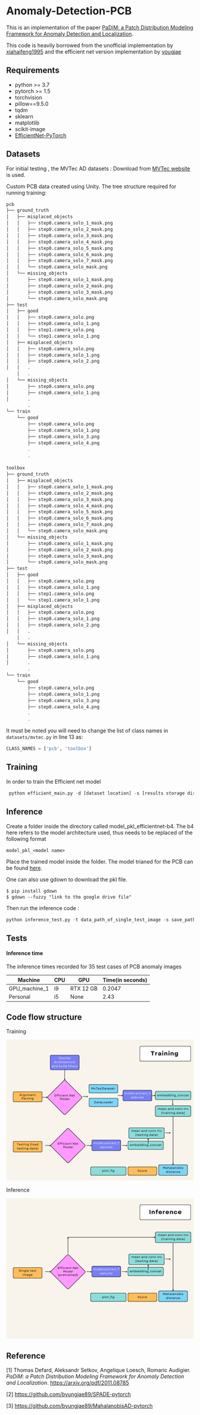 # Anomaly-Detection-PCB
This is an implementation of the paper [PaDiM: a Patch Distribution Modeling Framework for Anomaly Detection and Localization](https://arxiv.org/pdf/2011.08785).   

This code is heavily borrowed from the unofficial implementation by [xiahaifeng1995](https://github.com/xiahaifeng1995/PaDiM-Anomaly-Detection-Localization-master) and the efficient net version implementation by [yougjae](https://github.com/youngjae-avikus/PaDiM-EfficientNet/tree/master)

## Requirements
* python >= 3.7
* pytorch >= 1.5
* torchvision
* pillow==9.5.0
* tqdm
* sklearn
* matplotlib
* scikit-image
* [EfficientNet-PyTorch](https://github.com/lukemelas/EfficientNet-PyTorch)

## Datasets
For initial testing , the  MVTec AD datasets : Download from [MVTec website](https://www.mvtec.com/company/research/datasets/mvtec-ad/) is used. 

Custom PCB data created using Unity. The tree structure required for running training:
```bash
pcb
├── ground_truth
│   ├── misplaced_objects
│   │   ├── step0.camera_solo_1_mask.png
│   │   ├── step0.camera_solo_2_mask.png
│   │   ├── step0.camera_solo_3_mask.png
│   │   ├── step0.camera_solo_4_mask.png
│   │   ├── step0.camera_solo_5_mask.png
│   │   ├── step0.camera_solo_6_mask.png
│   │   ├── step0.camera_solo_7_mask.png
│   │   └── step0.camera_solo_mask.png
│   └── missing_objects
│       ├── step0.camera_solo_1_mask.png
│       ├── step0.camera_solo_2_mask.png
│       ├── step0.camera_solo_3_mask.png
│       └── step0.camera_solo_mask.png
├── test
│   ├── good
│   │   ├── step0.camera_solo.png
│   │   ├── step0.camera_solo_1.png
│   │   ├── step1.camera_solo.png
│   │   └── step1.camera_solo_1.png
│   ├── misplaced_objects
│   │   ├── step0.camera_solo.png
│   │   ├── step0.camera_solo_1.png
│   │   ├── step0.camera_solo_2.png
│   │   .
    │   .
│   └── missing_objects
│       ├── step0.camera_solo.png
│       ├── step0.camera_solo_1.png
│       .
        .
└── train
    └── good
        ├── step0.camera_solo.png
        ├── step0.camera_solo_1.png
        ├── step0.camera_solo_3.png
        ├── step0.camera_solo_4.png
        .
        .

toolbox
├── ground_truth
│   ├── misplaced_objects
│   │   ├── step0.camera_solo_1_mask.png
│   │   ├── step0.camera_solo_2_mask.png
│   │   ├── step0.camera_solo_3_mask.png
│   │   ├── step0.camera_solo_4_mask.png
│   │   ├── step0.camera_solo_5_mask.png
│   │   ├── step0.camera_solo_6_mask.png
│   │   ├── step0.camera_solo_7_mask.png
│   │   └── step0.camera_solo_mask.png
│   └── missing_objects
│       ├── step0.camera_solo_1_mask.png
│       ├── step0.camera_solo_2_mask.png
│       ├── step0.camera_solo_3_mask.png
│       └── step0.camera_solo_mask.png
├── test
│   ├── good
│   │   ├── step0.camera_solo.png
│   │   ├── step0.camera_solo_1.png
│   │   ├── step1.camera_solo.png
│   │   └── step1.camera_solo_1.png
│   ├── misplaced_objects
│   │   ├── step0.camera_solo.png
│   │   ├── step0.camera_solo_1.png
│   │   ├── step0.camera_solo_2.png
│   │   .
    │   .
│   └── missing_objects
│       ├── step0.camera_solo.png
│       ├── step0.camera_solo_1.png
│       .
        .
└── train
    └── good
        ├── step0.camera_solo.png
        ├── step0.camera_solo_1.png
        ├── step0.camera_solo_3.png
        ├── step0.camera_solo_4.png
        .
        .


```

It must be noted you will need to change the list of class names in `datasets/mvtec.py` in line 13 as:
```python
CLASS_NAMES = ['pcb', 'toolbox']
```
## Training 

In order to train the Efficient net model
```python
 python efficient_main.py -d [dataset location] -s [results storage directory] --training 
 ```

 ## Inference

 Create a folder inside the directory called model_pkl_efficientnet-b4. The b4 here refers to the model architecture used, thus needs to be replaced of the following format
 ```
model_pkl_<model name>
 ```

Place the trained model inside the folder. The model trianed for the PCB can be found [here](https://drive.google.com/file/d/1h28jrUBAWC0qK6xuzVMcmFyPKlIyZUKM/view?usp=sharing). 

One can also use gdown to download the pkl file.
```
$ pip install gdown
$ gdown --fuzzy "link to the google drive file"
```

Then run the inference code :
```python
python inference_test.py -t data_path_of_single_test_image -s save_path_where_the_pkl_folder_exists_and_where_results_are_stored
```

## Tests

#### Inference time
The inference times recorded for 35 test cases of PCB anomaly images

|    Machine    |      CPU      |     GPU      |     Time(in seconds)      |
| ------------- | ------------- | ------------ | -----------------------   |
| GPU_machine_1  |  i9  |  RTX 12 GB | 0.2047 |
| Personal  | i5  | None | 2.43 |

## Code flow structure

Training 

![training](https://github.com/venkatramnank/Anomaly-Detection-PCB-Unity/blob/main/imgs/training.png)

Inference

![inference](https://github.com/venkatramnank/Anomaly-Detection-PCB-Unity/blob/main/imgs/inference.png)

## Reference
[1] Thomas Defard, Aleksandr Setkov, Angelique Loesch, Romaric Audigier. *PaDiM: a Patch Distribution Modeling Framework for Anomaly Detection and Localization*. https://arxiv.org/pdf/2011.08785

[2] https://github.com/byungjae89/SPADE-pytorch

[3] https://github.com/byungjae89/MahalanobisAD-pytorch
